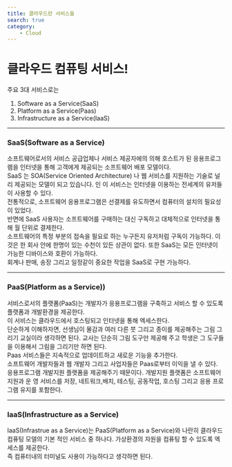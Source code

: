 ```yaml
---
title: 클라우드란 서비스들
search: true
category:
    - Cloud
---
```


# 클라우드 컴퓨팅 서비스! 
주요 3대 서비스로는
1. Software as a Service(SaaS)
2. Platform as a Service(Paas)
3. Infrastructure as a Service(IaaS)

***
### SaaS(Software as a Service)
소프트웨어로서의 서비스
공급업체나 서비스 제공자에의 의해 호스트가 된 응용프로그램을 인터넷을 통해 고객에게 제공되는 소프트웨어 배포 모델이다.  
SaaS 는 SOA(Service Oriented Architecture) 나 웹 서비스를 지원하는 기술로 널리 제공되는 모델이 되고 있습니다. 인 이 서비스는 인터넷을 이용하는 전세계의 유저들이 사용할 수 있다.  
전통적으로, 소프트웨어 응용프로그램은 선결제를 유도하면서 컴퓨터의 설치의 필요성이 있었다.  
반면에 SaaS 사용자는 소프트웨어를 구매하는 대신 구독하고 대체적으로 인터넷을 통해 월 단위로 결제한다.  
소프트웨어의 특정 부분의 접속을 필요로 하는 누구든지 유저처럼 구독이 가능하다. 이것은 한 회사 안에 한명이 있는 수천이 있든 상관이 없다. 또한 SaaS는 모든 인터넷이 가능한 디바이스와 호환이 가능하다.  
회계나 판매, 송장 그리고 일정같이 중요한 작업을 SaaS로 구현 가능하다.  

***
### PaaS(Platform as a Service))
서비스로서의 플랫폼(PaaS)는 개발자가 응용프로그램을 구축하고 서비스 할 수 있도록 플랫폼과 개발환경을 제공한다.  
이 서비스는 클라우드에서 호스팅되고 인터넷을 통해 엑세스한다.  
단순하게 이해하자면, 선생님이 물감과 여러 다른 붓 그리고 종이를 제공해주는 그림 그리기 교실이라 생각하면 된다. 교사는 단순히 그림 도구만 제공해 주고 학생은 그 도구들을 이용해서 그림을 그리기만 하면 된다.  
Paas 서비스들은 지속적으로 업데이트하고 새로운 기능을 추가한다.  
소프트웨어 개발자들과 웹 개발자 그리고 사업자들은 Paas로부터 이익을 낼 수 있다.  
응용프로그램 개발지원 플랫폼을 제공해주기 때문이다. 개발지원 플랫폼은 소프트웨어 지원과 운 영 서비스를 저장, 네트워크,배치, 테스팅, 공동작업, 호스팅 그리고 응용 프로그램 유지를 포함한다.   
***
### IaaS(Infrastructure as a Service)
IaaS(Infrastrue as a Service)는 PaaS(Platform as a Service)와 나란히 클라우드 컴퓨팅 모델의 기본 적인 서비스 중 하나다. 
가상환경의 자원을 컴퓨팅 할 수 있도록 엑세스를 제공한다.  
즉 컴퓨터내의 터미널도 사용이 가능하다고 생각하면 된다.


